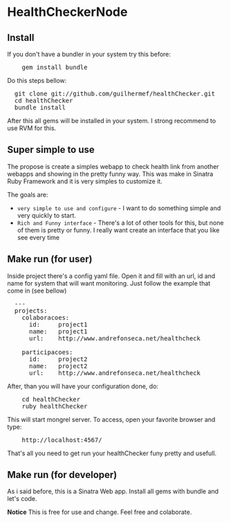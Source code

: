 # HealthCheckerNode

## Install

If you don't have a bundler in your system try this before: 
<pre>
    gem install bundle
</pre>

Do this steps bellow:
<pre>
  git clone git://github.com/guilhermef/healthChecker.git
  cd healthChecker
  bundle install 
</pre>

After this all gems will be installed in your system. I strong recommend to use RVM for this.

## Super simple to use

The propose is create a simples webapp to check health link from another webapps and showing in the pretty funny way. This was make in Sinatra Ruby Framework and it is very simples to customize it.

The goals are:

* `very simple to use and configure` - I want to do something simple and very quickly to start. 
* `Rich and Funny interface` - There's a lot of other tools for this, but none of them is pretty or funny. I really want create an interface that you like see every time


## Make run (for user)

 Inside project there's a config yaml file. Open it and fill with an url, id and name for system that will want monitoring. Just follow the example that come in (see bellow)
<pre>
  ---
  projects:
    colaboracoes:
      id:     project1
      name:   project1
      url:    http://www.andrefonseca.net/healthcheck

    participacoes:
      id:     project2
      name:   project2
      url:    http://www.andrefonseca.net/healthcheck
</pre>

After, than you will have your configuration done, do: 
<pre>
    cd healthChecker
    ruby healthChecker 
</pre>

This will start mongrel server. To access, open your favorite browser and type: 
<pre>
    http://localhost:4567/
</pre>


That's all you need to get run your healthChecker funy pretty and usefull.


## Make run (for developer)
  As i said before, this is a Sinatra Web app. Install all gems with bundle and let's code.

**Notice**
This is free for use and change. Feel free and colaborate.
